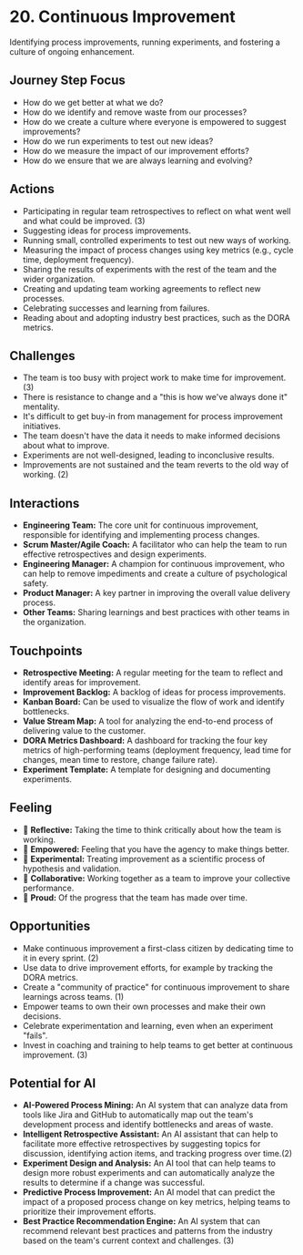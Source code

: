 # 20. Continuous Improvement

Identifying process improvements, running experiments, and fostering a culture of ongoing enhancement.

## Journey Step Focus

*   How do we get better at what we do?
*   How do we identify and remove waste from our processes?
*   How do we create a culture where everyone is empowered to suggest improvements?
*   How do we run experiments to test out new ideas?
*   How do we measure the impact of our improvement efforts?
*   How do we ensure that we are always learning and evolving?

## Actions

*   Participating in regular team retrospectives to reflect on what went well and what could be improved. (3)
*   Suggesting ideas for process improvements.
*   Running small, controlled experiments to test out new ways of working.
*   Measuring the impact of process changes using key metrics (e.g., cycle time, deployment frequency).
*   Sharing the results of experiments with the rest of the team and the wider organization.
*   Creating and updating team working agreements to reflect new processes.
*   Celebrating successes and learning from failures.
*   Reading about and adopting industry best practices, such as the DORA metrics.

## Challenges

*   The team is too busy with project work to make time for improvement. (3)
*   There is resistance to change and a "this is how we've always done it" mentality.
*   It's difficult to get buy-in from management for process improvement initiatives.
*   The team doesn't have the data it needs to make informed decisions about what to improve.
*   Experiments are not well-designed, leading to inconclusive results.
*   Improvements are not sustained and the team reverts to the old way of working. (2)

## Interactions

*   **Engineering Team:** The core unit for continuous improvement, responsible for identifying and implementing process changes.
*   **Scrum Master/Agile Coach:** A facilitator who can help the team to run effective retrospectives and design experiments.
*   **Engineering Manager:** A champion for continuous improvement, who can help to remove impediments and create a culture of psychological safety.
*   **Product Manager:** A key partner in improving the overall value delivery process.
*   **Other Teams:** Sharing learnings and best practices with other teams in the organization.

## Touchpoints

*   **Retrospective Meeting:** A regular meeting for the team to reflect and identify areas for improvement.
*   **Improvement Backlog:** A backlog of ideas for process improvements.
*   **Kanban Board:** Can be used to visualize the flow of work and identify bottlenecks.
*   **Value Stream Map:** A tool for analyzing the end-to-end process of delivering value to the customer.
*   **DORA Metrics Dashboard:** A dashboard for tracking the four key metrics of high-performing teams (deployment frequency, lead time for changes, mean time to restore, change failure rate).
*   **Experiment Template:** A template for designing and documenting experiments.

## Feeling

*   🤔 **Reflective:** Taking the time to think critically about how the team is working.
*   💪 **Empowered:** Feeling that you have the agency to make things better.
*   🧐 **Experimental:** Treating improvement as a scientific process of hypothesis and validation.
*   🤝 **Collaborative:** Working together as a team to improve your collective performance.
*   🎉 **Proud:** Of the progress that the team has made over time.

## Opportunities

*   Make continuous improvement a first-class citizen by dedicating time to it in every sprint. (2)
*   Use data to drive improvement efforts, for example by tracking the DORA metrics.
*   Create a "community of practice" for continuous improvement to share learnings across teams. (1)
*   Empower teams to own their own processes and make their own decisions.
*   Celebrate experimentation and learning, even when an experiment "fails".
*   Invest in coaching and training to help teams to get better at continuous improvement. (3)

## Potential for AI

*   **AI-Powered Process Mining:** An AI system that can analyze data from tools like Jira and GitHub to automatically map out the team's development process and identify bottlenecks and areas of waste.
*   **Intelligent Retrospective Assistant:** An AI assistant that can help to facilitate more effective retrospectives by suggesting topics for discussion, identifying action items, and tracking progress over time.(2)
*   **Experiment Design and Analysis:** An AI tool that can help teams to design more robust experiments and can automatically analyze the results to determine if a change was successful.
*   **Predictive Process Improvement:** An AI model that can predict the impact of a proposed process change on key metrics, helping teams to prioritize their improvement efforts.
*   **Best Practice Recommendation Engine:** An AI system that can recommend relevant best practices and patterns from the industry based on the team's current context and challenges. (3)
